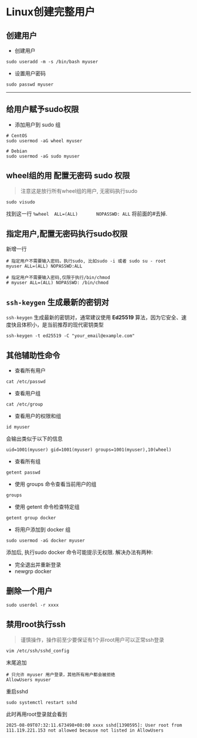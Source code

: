 # Linux创建完整用户
## 创建用户
- 创建用户
```
sudo useradd -m -s /bin/bash myuser
```

- 设置用户密码
```
sudo passwd myuser
```
---

## 给用户赋予sudo权限
- 添加用户到 sudo 组
```
# CentOS
sudo usermod -aG wheel myuser

# Debian
sudo usermod -aG sudo myuser
```

## wheel组的用 配置无密码 sudo 权限
> 注意这是放行所有wheel组的用户, 无密码执行sudo
```
sudo visudo
```

找到这一行 `%wheel  ALL=(ALL)       NOPASSWD: ALL`
将前面的#去掉. 

## 指定用户,配置无密码执行sudo权限
新增一行
```
# 指定用户不需要输入密码，执行sudo, 比如sudo -i 或者 sudo su - root
myuser ALL=(ALL) NOPASSWD:ALL

# 指定用户不需要输入密码,仅限于执行/bin/chmod
# myuser ALL=(ALL) NOPASSWD: /bin/chmod
```

## `ssh-keygen` 生成最新的密钥对

`ssh-keygen` 生成最新的密钥对，通常建议使用 **Ed25519** 算法，因为它安全、速度快且体积小，是当前推荐的现代密钥类型

```shell
ssh-keygen -t ed25519 -C "your_email@example.com"
```

## 其他辅助性命令

- 查看所有用户
```
cat /etc/passwd
```

- 查看用户组
```
cat /etc/group
```

- 查看用户的权限和组
```
id myuser
```
会输出类似于以下的信息
```
uid=1001(myuser) gid=1001(myuser) groups=1001(myuser),10(wheel)
```

- 查看所有组
```
getent passwd
```

- 使用 groups 命令查看当前用户的组
```
groups
```

- 使用 getent 命令检查特定组
```
getent group docker
```

- 将用户添加到 docker 组
```
sudo usermod -aG docker myuser
```
添加后, 执行sudo docker 命令可能提示无权限. 解决办法有两种:
- 完全退出并重新登录
- newgrp docker

## 删除一个用户
```shell
sudo userdel -r xxxx
```

## 禁用root执行ssh 

> 谨慎操作，操作前至少要保证有1个非root用户可以正常ssh登录

```shell
vim /etc/ssh/sshd_config
```

末尾追加

```properties
# 只允许 myuser 用户登录，其他所有用户都会被拒绝
AllowUsers myuser
```

重启sshd

```shell
sudo systemctl restart sshd
```

此时再用root登录就会看到

```log
2025-08-09T07:32:11.673498+08:00 xxxx sshd[1390595]: User root from 111.119.221.153 not allowed because not listed in AllowUsers
```

